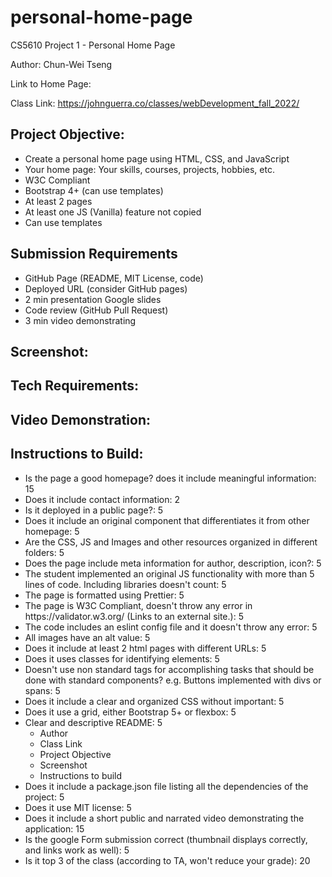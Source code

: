 # personal-home-page
CS5610 Project 1 - Personal Home Page

Author: Chun-Wei Tseng

Link to Home Page: 

Class Link: https://johnguerra.co/classes/webDevelopment_fall_2022/

<h2>Project Objective:</h2>
<ul>
  <li>Create a personal home page using HTML, CSS, and JavaScript</li>
  <li>Your home page: Your skills, courses, projects, hobbies, etc.</li>
  <li>W3C Compliant</li>
  <li>Bootstrap 4+ (can use templates)</li>
  <li>At least 2 pages</li>
  <li>At least one JS (Vanilla) feature not copied</li>
  <li>Can use templates</li>
</ul>

<h2>Submission Requirements</h2>
<ul>
  <li>GitHub Page (README, MIT License, code)</li>
  <li>Deployed URL (consider GitHub pages)</li>
  <li>2 min presentation Google slides</li>
  <li>Code review (GitHub Pull Request)</li>
  <li>3 min video demonstrating</li>
</ul>

<h2>Screenshot:</h2>

<h2>Tech Requirements:</h2>

<h2>Video Demonstration:</h2>

<h2>Instructions to Build:</h2>
<ul>
<li>Is the page a good homepage? does it include meaningful information:	15</li>
<li>Does it include contact information:	2</li>
<li>Is it deployed in a public page?:	5</li>
<li>Does it include an original component that differentiates it from other homepage:	5</li>
<li>Are the CSS, JS and Images and other resources organized in different folders:	5</li>
<li>Does the page include meta information for author, description, icon?:	5</li>
<li>The student implemented an original JS functionality with more than 5 lines of code. Including libraries doesn't count:	5</li>
<li>The page is formatted using Prettier:	5</li>
<li>The page is W3C Compliant, doesn't throw any error in https://validator.w3.org/ (Links to an external site.):	5</li>
<li>The code includes an eslint config file and it doesn't throw any error:	5</li>
<li>All images have an alt value:	5</li>
<li>Does it include at least 2 html pages with different URLs:	5</li>
<li>Does it uses classes for identifying elements:	5</li>
<li>Doesn't use non standard tags for accomplishing tasks that should be done with standard components? e.g. Buttons implemented with divs or spans:	5</li>
<li>Does it include a clear and organized CSS without important:	5</li>
<li>Does it use a grid, either Bootstrap 5+ or flexbox:	5</li>
<li>Clear and descriptive README: 5<ul><li>Author</li><li>Class Link</li><li>Project Objective</li><li>Screenshot</li><li>Instructions to build</li></ul></li>
<li>Does it include a package.json file listing all the dependencies of the project:	5</li>
<li>Does it use MIT license:	5</li>
<li>Does it include a short public and narrated video demonstrating the application:	15</li>
<li>Is the google Form submission correct (thumbnail displays correctly, and links work as well):	5</li>
<li>Is it top 3 of the class (according to TA, won't reduce your grade):	20</li>
</ul>
